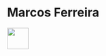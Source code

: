 # Marcos Ferreira

<div>
  <a href='https://lattes.cnpq.br/8306745786032285'><img  height='50em' src='https://www.foar.unesp.br/Home/Biblioteca/identificadoresdepesquisadores/lattes.png'></a>
</div>
